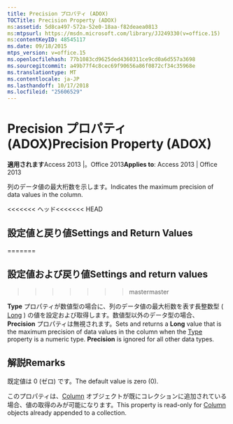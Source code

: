```yaml
---
title: Precision プロパティ (ADOX)
TOCTitle: Precision Property (ADOX)
ms:assetid: 5d8ca497-572a-52e0-18aa-f82deaea0813
ms:mtpsurl: https://msdn.microsoft.com/library/JJ249330(v=office.15)
ms:contentKeyID: 48545117
ms.date: 09/18/2015
mtps_version: v=office.15
ms.openlocfilehash: 77b1083cd9625ded4360311ce9cd0a6d557a3698
ms.sourcegitcommit: a49b77f4c8cec69f90656a86f0872cf34c35968e
ms.translationtype: MT
ms.contentlocale: ja-JP
ms.lasthandoff: 10/17/2018
ms.locfileid: "25606529"
---
```

# <a name="precision-property-adox"></a><span data-ttu-id="455b4-102">Precision プロパティ (ADOX)</span><span class="sxs-lookup"><span data-stu-id="455b4-102">Precision Property (ADOX)</span></span>


<span data-ttu-id="455b4-103">**適用されます**Access 2013 |。Office 2013</span><span class="sxs-lookup"><span data-stu-id="455b4-103">**Applies to**: Access 2013 | Office 2013</span></span>

<span data-ttu-id="455b4-104">列のデータ値の最大桁数を示します。</span><span class="sxs-lookup"><span data-stu-id="455b4-104">Indicates the maximum precision of data values in the column.</span></span>

<span data-ttu-id="455b4-105"><<<<<<< ヘッド</span><span class="sxs-lookup"><span data-stu-id="455b4-105"><<<<<<< HEAD</span></span>
## <a name="settings-and-return-values"></a><span data-ttu-id="455b4-106">設定値と戻り値</span><span class="sxs-lookup"><span data-stu-id="455b4-106">Settings and Return Values</span></span>
=======
## <a name="settings-and-return-values"></a><span data-ttu-id="455b4-107">設定値および戻り値</span><span class="sxs-lookup"><span data-stu-id="455b4-107">Settings and return values</span></span>
>>>>>>> <span data-ttu-id="455b4-108">master</span><span class="sxs-lookup"><span data-stu-id="455b4-108">master</span></span>

<span data-ttu-id="455b4-p101">**Type** プロパティが数値型の場合に、列のデータ値の最大桁数を表す長整数型 ( [Long](https://msdn.microsoft.com/library/jj249169\(v=office.15\)) ) の値を設定および取得します。数値型以外のデータ型の場合、 **Precision** プロパティは無視されます。</span><span class="sxs-lookup"><span data-stu-id="455b4-p101">Sets and returns a **Long** value that is the maximum precision of data values in the column when the [Type](https://msdn.microsoft.com/library/jj249169\(v=office.15\)) property is a numeric type. **Precision** is ignored for all other data types.</span></span>

## <a name="remarks"></a><span data-ttu-id="455b4-111">解説</span><span class="sxs-lookup"><span data-stu-id="455b4-111">Remarks</span></span>

<span data-ttu-id="455b4-112">既定値は 0 (ゼロ) です。</span><span class="sxs-lookup"><span data-stu-id="455b4-112">The default value is zero (0).</span></span>

<span data-ttu-id="455b4-113">このプロパティは、[Column](column-object-adox.md) オブジェクトが既にコレクションに追加されている場合、値の取得のみが可能になります。</span><span class="sxs-lookup"><span data-stu-id="455b4-113">This property is read-only for [Column](column-object-adox.md) objects already appended to a collection.</span></span>

